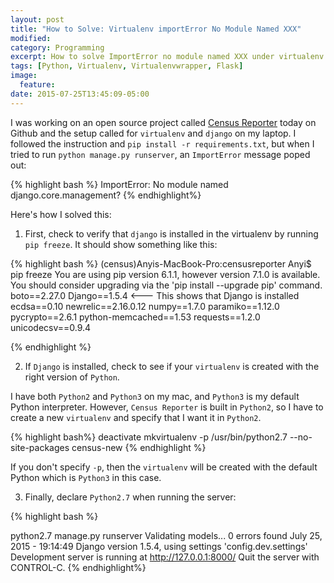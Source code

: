 ```yaml
---
layout: post
title: "How to Solve: Virtualenv importError No Module Named XXX"
modified:
category: Programming
excerpt: How to solve ImportError no module named XXX under virtualenv
tags: [Python, Virtualenv, Virtualenvwrapper, Flask]
image:
  feature:
date: 2015-07-25T13:45:09-05:00
---
```


I was working on an open source project called [Census Reporter](https://github.com/censusreporter/censusreporter/) today on Github and the setup called for `virtualenv` and `django` on my laptop. I followed the instruction and `pip install -r requirements.txt`, but when I tried to run `python manage.py runserver`, an `ImportError` message poped out:


{% highlight bash %}
ImportError: No module named django.core.management?
{% endhighlight%}

  Here's how I solved this:

1. First, check to verify that `django` is installed in the virtualenv by running `pip freeze`. It should show something like this:

{% highlight bash %}
(census)Anyis-MacBook-Pro:censusreporter Anyi$ pip freeze
You are using pip version 6.1.1, however version 7.1.0 is available.
You should consider upgrading via the 'pip install --upgrade pip' command.
boto==2.27.0
Django==1.5.4   <--- This shows that Django is installed
ecdsa==0.10
newrelic==2.16.0.12
numpy==1.7.0
paramiko==1.12.0
pycrypto==2.6.1
python-memcached==1.53
requests==1.2.0
unicodecsv==0.9.4

{% endhighlight %}


2. If `Django` is installed, check to see if your `virtualenv` is created with the right version of `Python`. 

I have both `Python2` and `Python3` on my mac, and `Python3` is my default Python interpreter. However, `Census Reporter` is built in `Python2`, so I have to create a new `virtualenv` and specify that I want it in `Python2`.

{% highlight bash%}
deactivate
mkvirtualenv -p /usr/bin/python2.7 --no-site-packages census-new
{% endhighlight %}

If you don't specify `-p`, then the `virtualenv` will be created with the default Python which is `Python3` in this case. 

3. Finally, declare `Python2.7` when running the server:

{% highlight bash %}

python2.7 manage.py runserver
Validating models...
0 errors found
July 25, 2015 - 19:14:49
Django version 1.5.4, using settings 'config.dev.settings'
Development server is running at http://127.0.0.1:8000/
Quit the server with CONTROL-C.
{% endhighlight%}

